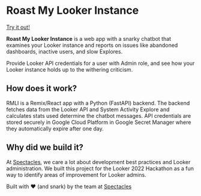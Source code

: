 # Roast My Looker Instance

[Try it out!](https://www.roastmylookerinstance.com)

**Roast My Looker Instance** is a web app with a snarky chatbot that examines your Looker instance and reports on issues like abandoned dashboards, inactive users, and slow Explores.

Provide Looker API credentials for a user with Admin role, and see how your Looker instance holds up to the withering criticism.

## How does it work?

RMLI is a Remix/React app with a Python (FastAPI) backend. The backend fetches data from the Looker API and System Activity Explore and calculates stats used determine the chatbot messages. API credentials are stored securely in Google Cloud Platform in Google Secret Manager where they automatically expire after one day.

## Why did we build it?

At [Spectacles](https://spectacles.dev), we care a lot about development best practices and Looker administration. We built this project for the Looker 2022 Hackathon as a fun way to identify areas of improvement for Looker admins.

Built with ❤️ (and snark) by the team at [Spectacles](https://spectacles.dev)
